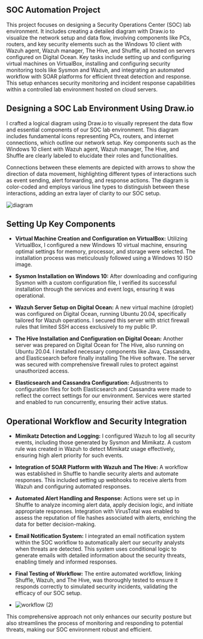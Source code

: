 ## SOC Automation Project
This project focuses on designing a Security Operations Center (SOC) lab environment. It includes creating a detailed diagram with Draw.io to visualize the network setup and data flow, involving components like PCs, routers, and key security elements such as the Windows 10 client with Wazuh agent, Wazuh manager, The Hive, and Shuffle, all hosted on servers configured on Digital Ocean. Key tasks include setting up and configuring virtual machines on VirtualBox, installing and configuring security monitoring tools like Sysmon and Wazuh, and integrating an automated workflow with SOAR platforms for efficient threat detection and response. This setup enhances security monitoring and incident response capabilities within a controlled lab environment hosted on cloud servers.

## Designing a SOC Lab Environment Using Draw.io
I crafted a logical diagram using Draw.io to visually represent the data flow and essential components of our SOC lab environment. This diagram includes fundamental icons representing PCs, routers, and internet connections, which outline our network setup. Key components such as the Windows 10 client with Wazuh agent, Wazuh manager, The Hive, and Shuffle are clearly labeled to elucidate their roles and functionalities.

Connections between these elements are depicted with arrows to show the direction of data movement, highlighting different types of interactions such as event sending, alert forwarding, and response actions. The diagram is color-coded and employs various line types to distinguish between these interactions, adding an extra layer of clarity to our SOC setup.

![diagram](https://github.com/scriptsorwhatever/SOC/assets/130718809/927d6cd7-69ab-451e-a972-9c3bf1f000d0)

## Setting Up Key Components
- **Virtual Machine Creation and Configuration on VirtualBox:** Utilizing VirtualBox, I configured a new Windows 10 virtual machine, ensuring optimal settings for memory, processor, and storage were selected. The installation process was meticulously followed using a Windows 10 ISO image.

- **Sysmon Installation on Windows 10:** After downloading and configuring Sysmon with a custom configuration file, I verified its successful installation through the services and event logs, ensuring it was operational.

- **Wazuh Server Setup on Digital Ocean:** A new virtual machine (droplet) was configured on Digital Ocean, running Ubuntu 20.04, specifically tailored for Wazuh operations. I secured this server with strict firewall rules that limited SSH access exclusively to my public IP.

- **The Hive Installation and Configuration on Digital Ocean:** Another server was prepared on Digital Ocean for The Hive, also running on Ubuntu 20.04. I installed necessary components like Java, Cassandra, and Elasticsearch before finally installing The Hive software. The server was secured with comprehensive firewall rules to protect against unauthorized access.

- **Elasticsearch and Cassandra Configuration:** Adjustments to configuration files for both Elasticsearch and Cassandra were made to reflect the correct settings for our environment. Services were started and enabled to run concurrently, ensuring their active status.

## Operational Workflow and Security Integration
- **Mimikatz Detection and Logging:** I configured Wazuh to log all security events, including those generated by Sysmon and Mimikatz. A custom rule was created in Wazuh to detect Mimikatz usage effectively, ensuring high alert priority for such events.

- **Integration of SOAR Platform with Wazuh and The Hive:** A workflow was established in Shuffle to handle security alerts and automate responses. This included setting up webhooks to receive alerts from Wazuh and configuring automated responses.

- **Automated Alert Handling and Response:** Actions were set up in Shuffle to analyze incoming alert data, apply decision logic, and initiate appropriate responses. Integration with VirusTotal was enabled to assess the reputation of file hashes associated with alerts, enriching the data for better decision-making.

- **Email Notification System:** I integrated an email notification system within the SOC workflow to automatically alert our security analysts when threats are detected. This system uses conditional logic to generate emails with detailed information about the security threats, enabling timely and informed responses.

- **Final Testing of Workflow:** The entire automated workflow, linking Shuffle, Wazuh, and The Hive, was thoroughly tested to ensure it responds correctly to simulated security incidents, validating the efficacy of our SOC setup.

- ![workflow (2)](https://github.com/scriptsorwhatever/SOC/assets/130718809/0cd1c754-39da-417c-8fd1-94df628ef910)

This comprehensive approach not only enhances our security posture but also streamlines the process of monitoring and responding to potential threats, making our SOC environment robust and efficient.
